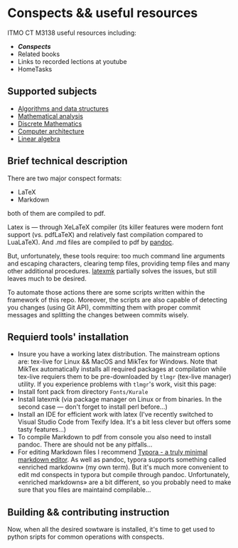 # Conspects && useful resources
ITMO CT M3138 useful resources including:

- _**Conspects**_
- Related books
- Links to recorded lections at youtube
- HomeTasks

## Supported subjects

- [Algorithms and data structures](Analgorithms)
- [Mathematical analysis](MathAnal)
- [Discrete Mathematics](DICKreteMath)
- [Computer architecture](CUMputerAAAAAAAAH)
- [Linear algebra](LinAnalgebra)

## Brief technical description 

There are two major conspect formats:
- LaTeX
- Markdown

both of them are compiled to pdf.

Latex is — through XeLaTeX compiler (its killer features were modern font support (vs. pdfLaTeX) and relatively fast compilation compared to LuaLaTeX).
And .md files are compiled to pdf by [pandoc](https://pandoc.org/).

But, unfortunately, these tools require: too much command line arguments and escaping characters, clearing temp files, providing temp files and many other additional procedures.
[latexmk](https://mg.readthedocs.io/latexmk.html) partially solves the issues, but still leaves much to be desired.

To automate those actions there are some scripts written within the framework of this repo.
Moreover, the scripts are also capable of detecting you changes (using Git API), 
committing them with proper commit messages and splitting the changes between commits wisely.


## Requierd tools' installation

- Insure you have a working latex distribution. The mainstream options are: tex-live for Linux && MacOS and MikTex for Windows.
  Note that MikTex automatically installs all required packages at compilation while tex-live requiers them to be pre-downloaded by `tlmgr` (tex-live manager) utility.
  If you experience problems with `tlmgr`'s work, visit this page: 
- Install font pack from directory `Fonts/Kurale`
- Install latexmk (via package manager on Linux or from binaries. In the second case — don't forget to install perl before…)
- Install an IDE for efficient work with latex (I've recently switched to Visual Studio Code from Texify Idea. It's a bit less clever but offers some tasty features…)
- To compile Markdown to pdf from console you also need to install pandoc. There are should not be any pitfalls…
- For editing Markdown files I recommend [Typora - a truly minimal markdown editor](https://typora.io/). As well as pandoc, typora supports something called «enriched markdown» (my own term). But it's much more convenient to edit md conspects in typora but compile through pandoc. Unfortunately, «enriched markdowns» are a bit different, so you probably need to make sure that you files are maintaind compilable…


## Building && contributing instruction

Now, when all the desired sowtware is installed, it's time to get used to python sripts for common operations with conspects.
